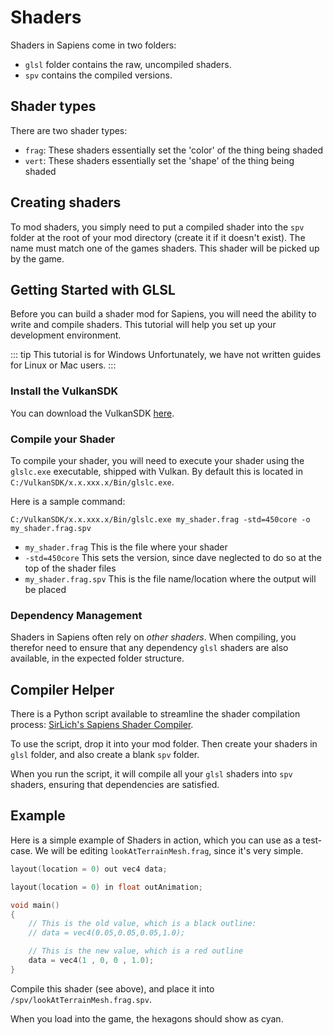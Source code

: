 # Shaders

Shaders in Sapiens come in two folders:

- `glsl` folder contains the raw, uncompiled shaders.
- `spv` contains the compiled versions.

## Shader types

There are two shader types:

- `frag`: These shaders essentially set the 'color' of the thing being shaded
- `vert`: These shaders essentially set the 'shape' of the thing being shaded

## Creating shaders

To mod shaders, you simply need to put a compiled shader into the `spv` folder at the root of your mod directory (create it if it doesn't exist). The name must match one of the games shaders. This shader will be picked up by the game.

## Getting Started with GLSL

Before you can build a shader mod for Sapiens, you will need the ability to write and compile shaders. This tutorial will help you set up your development environment.

::: tip This tutorial is for Windows
Unfortunately, we have not written guides for Linux or Mac users.
:::

### Install the VulkanSDK

You can download the VulkanSDK [here](https://vulkan.lunarg.com/sdk/home#windows).

### Compile your Shader

To compile your shader, you will need to execute your shader using the `glslc.exe` executable, shipped with Vulkan. By default this is located in `C:/VulkanSDK/x.x.xxx.x/Bin/glslc.exe`.

Here is a sample command:

`C:/VulkanSDK/x.x.xxx.x/Bin/glslc.exe my_shader.frag -std=450core -o my_shader.frag.spv`

- `my_shader.frag` This is the file where your shader
- `-std=450core` This sets the version, since dave neglected to do so at the top of the shader files
- `my_shader.frag.spv` This is the file name/location where the output will be placed

### Dependency Management

Shaders in Sapiens often rely on _other shaders_. When compiling, you therefor need to ensure that any dependency `glsl` shaders are also available, in the expected folder structure.

## Compiler Helper

There is a Python script available to streamline the shader compilation process: [SirLich's Sapiens Shader Compiler](https://gist.github.com/SirLich/1ada6df219ab9c1d2a92bcdcc4ca4335).

To use the script, drop it into your mod folder. Then create your shaders in `glsl` folder, and also create a blank `spv` folder.

When you run the script, it will compile all your `glsl` shaders into `spv` shaders, ensuring that dependencies are satisfied.

## Example

Here is a simple example of Shaders in action, which you can use as a test-case. We will be editing `lookAtTerrainMesh.frag`, since it's very simple.

```c
layout(location = 0) out vec4 data;

layout(location = 0) in float outAnimation;

void main()
{
    // This is the old value, which is a black outline:
    // data = vec4(0.05,0.05,0.05,1.0);

    // This is the new value, which is a red outline
    data = vec4(1 , 0, 0 , 1.0);
}
```

Compile this shader (see above), and place it into `/spv/lookAtTerrainMesh.frag.spv`.

When you load into the game, the hexagons should show as cyan.
